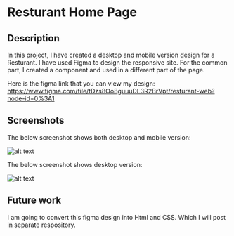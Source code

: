 # Resturant Home Page

## Description
In this project, I have created a desktop and mobile version design for a Resturant. 
I have used Figma to design the responsive site. For the common part, I created a component and used in a different part of the page.

Here is the figma link that you can view my design:
https://www.figma.com/file/tDzs8Oo8guuuDL3R2BrVpt/resturant-web?node-id=0%3A1

## Screenshots

The below screenshot shows both desktop and mobile version:

![alt text](https://github.com/surjadevi/resturantdesign/blob/main/reshome.png)

The below screenshot shows desktop  version:

![alt text](https://github.com/surjadevi/resturantdesign/blob/main/desktop.png)


## Future work
I am going to convert this figma design into Html and CSS. Which I will post in separate respository.
